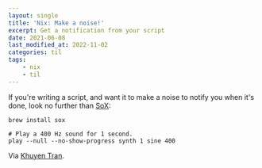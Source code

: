 ```yaml
---
layout: single
title: 'Nix: Make a noise!'
excerpt: Get a notification from your script
date: 2021-06-08
last_modified_at: 2022-11-02
categories: til
tags:
    - nix
    - til
---
```


If you're writing a script, and want it to make a noise to notify you when it's done,
look no further than [SoX](https://sox.sourceforge.io/):

```shell
brew install sox

# Play a 400 Hz sound for 1 second.
play --null --no-show-progress synth 1 sine 400
```

Via [Khuyen Tran](https://towardsdatascience.com/how-to-get-a-notification-when-your-training-is-complete-with-python-2d39679d5f0f).
